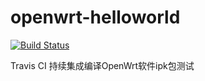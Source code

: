 # openwrt-helloworld
[![Build Status](https://travis-ci.org/anhio/openwrt-helloworld.svg?branch=master)](https://travis-ci.org/anhio/openwrt-helloworld)  

Travis CI 持续集成编译OpenWrt软件ipk包测试


